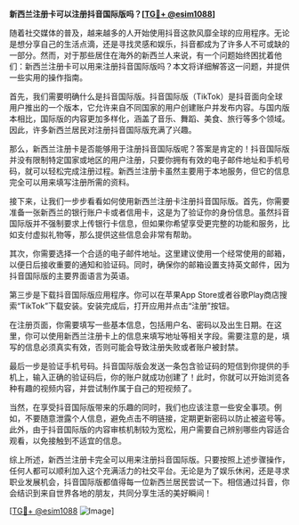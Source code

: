 **新西兰注册卡可以注册抖音国际版吗？[[TG💪+ @esim1088](https://t.me/s/esim1088)]**

随着社交媒体的普及，越来越多的人开始使用抖音这款风靡全球的应用程序。无论是想分享自己的生活点滴，还是寻找灵感和娱乐，抖音都成为了许多人不可或缺的一部分。然而，对于那些居住在海外的新西兰人来说，有一个问题始终困扰着他们：新西兰注册卡可以用来注册抖音国际版吗？本文将详细解答这一问题，并提供一些实用的操作指南。

首先，我们需要明确什么是抖音国际版。抖音国际版（TikTok）是抖音面向全球用户推出的一个版本，它允许来自不同国家的用户创建账户并发布内容。与国内版本相比，国际版的内容更加多样化，涵盖了音乐、舞蹈、美食、旅行等多个领域。因此，许多新西兰居民对注册抖音国际版充满了兴趣。

那么，新西兰注册卡是否能够用于注册抖音国际版呢？答案是肯定的！抖音国际版并没有限制特定国家或地区的用户注册，只要你拥有有效的电子邮件地址和手机号码，就可以轻松完成注册过程。新西兰注册卡虽然主要用于本地服务，但它的信息完全可以用来填写注册所需的资料。

接下来，让我们一步步看看如何使用新西兰注册卡注册抖音国际版。首先，你需要准备一张新西兰的银行账户卡或者信用卡，这是为了验证你的身份信息。虽然抖音国际版并不强制要求上传银行卡信息，但如果你希望享受更完整的功能和服务，比如支付虚拟礼物等，那么提供这些信息会非常有帮助。

其次，你需要选择一个合适的电子邮件地址。这里建议使用一个经常使用的邮箱，以便日后接收重要的通知和验证码。同时，确保你的邮箱设置支持英文邮件，因为抖音国际版的主要界面语言为英语。

第三步是下载抖音国际版应用程序。你可以在苹果App Store或者谷歌Play商店搜索“TikTok”下载安装。安装完成后，打开应用并点击“注册”按钮。

在注册页面，你需要填写一些基本信息，包括用户名、密码以及出生日期。在这里，你可以使用新西兰注册卡上的信息来填写地址等相关字段。需要注意的是，填写的信息必须真实有效，否则可能会导致注册失败或者账户被封禁。

最后一步是验证手机号码。抖音国际版会发送一条包含验证码的短信到你提供的手机上，输入正确的验证码后，你的账户就成功创建了！此时，你就可以开始浏览各种有趣的视频内容，并尝试制作属于自己的短视频了。

当然，在享受抖音国际版带来的乐趣的同时，我们也应该注意一些安全事项。例如，不要随意泄露个人信息，避免点击不明链接，定期更新密码以防止被盗号等。此外，由于抖音国际版的内容审核机制较为宽松，用户需要自己辨别哪些内容适合观看，以免接触到不适宜的信息。

综上所述，新西兰注册卡完全可以用来注册抖音国际版。只要按照上述步骤操作，任何人都可以顺利加入这个充满活力的社交平台。无论是为了娱乐休闲，还是寻求职业发展机会，抖音国际版都值得每一位新西兰居民尝试一下。相信通过抖音，你会结识到来自世界各地的朋友，共同分享生活的美好瞬间！

[[TG💪+ @esim1088](https://t.me/s/esim1088) ![Image](https://i.postimg.cc/4NQfJmqS/Snipaste-2025-05-13-00-14-12.png)]
